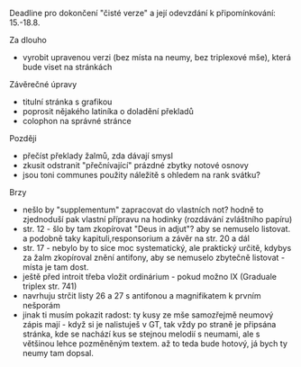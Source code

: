 Deadline pro dokončení "čisté verze" a její odevzdání k připomínkování: 15.-18.8.

Za dlouho

* vyrobit upravenou verzi (bez místa na neumy, bez triplexové mše), 
  která bude viset na stránkách

Závěrečné úpravy

* titulní stránka s grafikou
* poprosit nějakého latiníka o doladění překladů
* colophon na správné stránce

Později

* přečíst překlady žalmů, zda dávají smysl
* zkusit odstranit "přečnívající" prázdné zbytky notové osnovy
* jsou toni communes použity náležitě s ohledem na rank svátku?

Brzy

- nešlo by "supplementum" zapracovat do vlastních not? hodně to zjednoduší pak vlastní přípravu na hodinky (rozdávání zvláštního papíru)
- str. 12 - šlo by tam zkopírovat "Deus in adjut"? aby se nemuselo listovat. a podobně taky kapituli,responsorium a závěr na str. 20 a dál
- str. 17 - nebylo by to sice moc systematický, ale praktický určitě, kdybys za žalm zkopíroval znění antifony, aby se nemuselo zbytečně listovat - místa je tam dost.
- ještě před introit třeba vložit ordinárium - pokud možno IX (Graduale triplex str. 741)
- navrhuju strčit listy 26 a 27 s antifonou a magnifikatem k prvním nešporám
- jinak ti musím pokazit radost: ty kusy ze mše samozřejmě neumový zápis mají - když si je nalistuješ v GT, tak vždy po straně je připsána stránka, kde se nachází kus se stejnou melodií s neumami, ale s většinou lehce pozměněným textem. až to teda bude hotový, já bych ty neumy tam dopsal.

